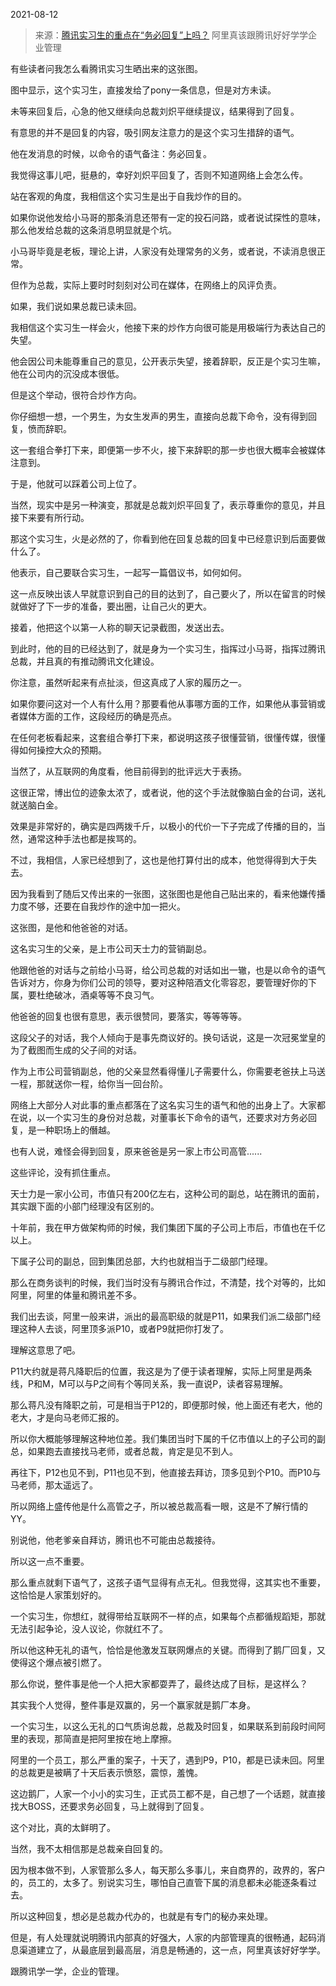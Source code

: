 2021-08-12

> 来源：[腾讯实习生的重点在“务必回复”上吗？](http://mp.weixin.qq.com/s?__biz=MzU3NDc5Nzc0NQ==&mid=2247505930&idx=1&sn=44dd6e0f1604bedb3e9870764d543cbb&chksm=fd2e7ad4ca59f3c230bdb37015b054ede208230a935d542eb93a2531160d627097ee884f617b&scene=27#wechat_redirect)
> 阿里真该跟腾讯好好学学企业管理

有些读者问我怎么看腾讯实习生晒出来的这张图。  

  

  

图中显示，这个实习生，直接发给了pony一条信息，但是对方未读。

  

未等来回复后，心急的他又继续向总裁刘炽平继续提议，结果得到了回复。

  

  

有意思的并不是回复的内容，吸引网友注意力的是这个实习生措辞的语气。

  

他在发消息的时候，以命令的语气备注：务必回复。  

  

我觉得这事儿吧，挺悬的，幸好刘炽平回复了，否则不知道网络上会怎么传。

  

站在客观的角度，我相信这个实习生是出于自我炒作的目的。  

  

如果你说他发给小马哥的那条消息还带有一定的投石问路，或者说试探性的意味，那么他发给总裁的这条消息明显就是个坑。

  

小马哥毕竟是老板，理论上讲，人家没有处理常务的义务，或者说，不读消息很正常。

  

但作为总裁，实际上要时时刻刻对公司在媒体，在网络上的风评负责。

  

如果，我们说如果总裁已读未回。

  

我相信这个实习生一样会火，他接下来的炒作方向很可能是用极端行为表达自己的失望。

  

他会因公司未能尊重自己的意见，公开表示失望，接着辞职，反正是个实习生嘛，他在公司内的沉没成本很低。

  

但是这个举动，很符合炒作方向。

  

你仔细想一想，一个男生，为女生发声的男生，直接向总裁下命令，没有得到回复，愤而辞职。

  

这一套组合拳打下来，即便第一步不火，接下来辞职的那一步也很大概率会被媒体注意到。  

  

于是，他就可以踩着公司上位了。

  

当然，现实中是另一种演变，那就是总裁刘炽平回复了，表示尊重你的意见，并且接下来要有所行动。

  

那这个实习生，火是必然的了，你看到他在回复总裁的回复中已经意识到后面要做什么了。

  

他表示，自己要联合实习生，一起写一篇倡议书，如何如何。

  

这一点反映出该人早就意识到自己的目的达到了，自己要火了，所以在留言的时候就做好了下一步的准备，要出圈，让自己火的更大。

  

接着，他把这个以第一人称的聊天记录截图，发送出去。

  

到此时，他的目的已经达到了，就是身为一个实习生，指挥过小马哥，指挥过腾讯总裁，并且真的有推动腾讯文化建设。  

  

你注意，虽然听起来有点扯淡，但这真成了人家的履历之一。

  

如果你要问这对一个人有什么用？那要看他从事哪方面的工作，如果他从事营销或者媒体方面的工作，这段经历的确是亮点。

  

在任何老板看起来，这套组合拳打下来，都说明这孩子很懂营销，很懂传媒，很懂得如何操控大众的预期。

  

当然了，从互联网的角度看，他目前得到的批评远大于表扬。  

  

这很正常，博出位的迹象太浓了，或者说，他的这个手法就像脑白金的台词，送礼就送脑白金。

  

效果是非常好的，确实是四两拨千斤，以极小的代价一下子完成了传播的目的，当然，通常这种手法也都是挨骂的。

  

不过，我相信，人家已经想到了，这也是他打算付出的成本，他觉得得到大于失去。

  

因为我看到了随后又传出来的一张图，这张图也是他自己贴出来的，看来他嫌传播力度不够，还要在自我炒作的途中加一把火。

  

这张图，是他和他爸爸的对话。

  

这名实习生的父亲，是上市公司天士力的营销副总。

  

他跟他爸的对话与之前给小马哥，给公司总裁的对话如出一辙，也是以命令的语气告诉对方，你身为你们公司的领导，要对这种陪酒文化零容忍，要管理好你的下属，要杜绝破冰，酒桌等等不良习气。

  

他爸爸的回复也很有意思，表示很赞同，要落实，等等等等。

  

这段父子的对话，我个人倾向于是事先商议好的。换句话说，这是一次冠冕堂皇的为了截图而生成的父子间的对话。

  

作为上市公司营销副总，他的父亲显然看得懂儿子需要什么，你需要老爸扶上马送一程，那就送你一程，给你当一回台阶。

  

网络上大部分人对此事的重点都落在了这名实习生的语气和他的出身上了。大家都在说，以一个实习生的身份对总裁，对董事长下命令的语气，还要求对方务必回复，是一种职场上的僭越。  

  

也有人说，难怪会得到回复，原来爸爸是另一家上市公司高管......

  

这些评论，没有抓住重点。  

  

天士力是一家小公司，市值只有200亿左右，这种公司的副总，站在腾讯的面前，其实跟下面的小部门经理没有区别的。  

  

十年前，我在甲方做架构师的时候，我们集团下属的子公司上市后，市值也在千亿以上。  

  

下属子公司的副总，回到集团总部，大约也就相当于二级部门经理。

  

那么在商务谈判的时候，我们当时没有与腾讯合作过，不清楚，找个对等的，比如阿里，阿里的体量和腾讯差不多。  

  

我们出去谈，阿里一般来讲，派出的最高职级的就是P11，如果我们派二级部门经理这种人去谈，阿里顶多派P10，或者P9就把你打发了。  

  

理解这意思了吧。

  

P11大约就是蒋凡降职后的位置，我这是为了便于读者理解，实际上阿里是两条线，P和M，M可以与P之间有个等同关系，我一直说P，读者容易理解。  

  

那么蒋凡没有降职之前，可是相当于P12的，即便那时候，他上面还有老大，他的老大，才是向马老师汇报的。  

  

所以你大概能够理解这种地位差。我们集团当时下属的千亿市值以上的子公司的副总，如果跑去直接找马老师，或者总裁，肯定是见不到人。

  

再往下，P12也见不到，P11也见不到，他直接去拜访，顶多见到个P10。而P10与马老师，那太遥远了。

  

所以网络上盛传他是什么高管之子，所以被总裁高看一眼，这是不了解行情的YY。  

  

别说他，他老爹亲自拜访，腾讯也不可能由总裁接待。  

  

所以这一点不重要。  

  

那么重点就剩下语气了，这孩子语气显得有点无礼。但我觉得，这其实也不重要，这恰恰是人家策划好的。

  

一个实习生，你想红，就得带给互联网不一样的点，如果每个点都循规蹈矩，那就无法引起争论，没人议论，你就红不了。  

  

所以他这种无礼的语气，恰恰是他激发互联网爆点的关键。而得到了鹅厂回复，又使得这个爆点被引燃了。  

  

那么你说，整件事是他一个人把大家都耍弄了，最终达成了目标，是这样么？  

  

其实我个人觉得，整件事是双赢的，另一个赢家就是鹅厂本身。

  

一个实习生，以这么无礼的口气质询总裁，总裁及时回复，如果联系到前段时间阿里的表现，那简直是把阿里按在地上摩擦。

  

阿里的一个员工，那么严重的案子，十天了，遇到P9，P10，都是已读未回。阿里的总裁更是被瞒了十天后表示愤怒，震惊，羞愧。  

  

这边鹅厂，人家一个小小的实习生，正式员工都不是，自己想了一个话题，就直接找大BOSS，还要求务必回复，马上就得到了回复。  

  

这个对比，真的太鲜明了。

  

当然，我不太相信那是总裁亲自回复的。

  

因为根本做不到，人家管那么多人，每天那么多事儿，来自商界的，政界的，客户的，员工的，太多了。别说实习生，哪怕自己直管下属的消息都未必能逐条看过去。  

  

所以这种回复，想必是总裁办代办的，也就是有专门的秘办来处理。

  

但是，有人处理就说明腾讯内部真的好强大，人家的内部管理真的很畅通，起码消息渠道建立了，从最底层到最高层，消息是畅通的，这一点，阿里真该好好学学。

  

跟腾讯学一学，企业的管理。


